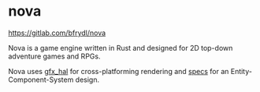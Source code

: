 # nova

https://gitlab.com/bfrydl/nova

Nova is a game engine written in Rust and designed for 2D top-down adventure
games and RPGs.

Nova uses [gfx_hal][1] for cross-platforming rendering and [specs][2] for an
Entity-Component-System design.

[1]: https://github.com/gfx-rs/gfx
[2]: https://slide-rs.github.io/specs/
